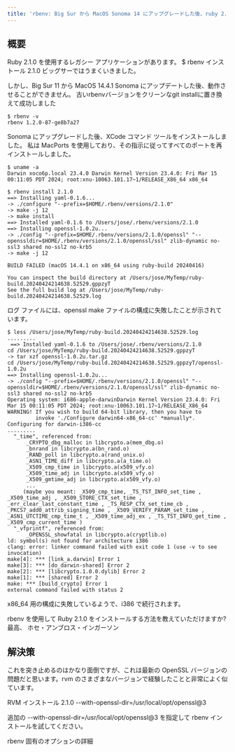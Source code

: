 ```yaml
---
title: 'rbenv: Big Sur から MacOS Sonoma 14 にアップグレードした後、ruby 2.1.0 をインストールできない'
---
```


## 概要
Ruby 2.1.0 を使用するレガシー アプリケーションがあります。
$ rbenv インストール 2.1.0
ビッグサーではうまくいきました。

しかし、Big Sur 11 から MacOS 14.4.1 Sonoma にアップデートした後、動作させることができません。
古いrbenvバージョンをクリーンなgit installに置き換えて成功しました

```
$ rbenv -v
rbenv 1.2.0-87-ge8b7a27

```
Sonoma にアップグレードした後、XCode コマンド ツールをインストールしました。
私は MacPorts を使用しており、その指示に従ってすべてのポートを再インストールしました。

```
$ uname -a
Darwin xoco6p.local 23.4.0 Darwin Kernel Version 23.4.0: Fri Mar 15 00:11:05 PDT 2024; root:xnu-10063.101.17~1/RELEASE_X86_64 x86_64

$ rbenv install 2.1.0
==> Installing yaml-0.1.6...
-> ./configure "--prefix=$HOME/.rbenv/versions/2.1.0"
-> make -j 12
-> make install
==> Installed yaml-0.1.6 to /Users/jose/.rbenv/versions/2.1.0
==> Installing openssl-1.0.2u...
-> ./config "--prefix=$HOME/.rbenv/versions/2.1.0/openssl" "--openssldir=$HOME/.rbenv/versions/2.1.0/openssl/ssl" zlib-dynamic no-ssl3 shared no-ssl2 no-krb5
-> make -j 12

BUILD FAILED (macOS 14.4.1 on x86_64 using ruby-build 20240416)

You can inspect the build directory at /Users/jose/MyTemp/ruby-build.20240424214638.52529.gppzyT
See the full build log at /Users/jose/MyTemp/ruby-build.20240424214638.52529.log

```
ログ ファイルには、openssl make ファイルの構成に失敗したことが示されています。

```
$ less /Users/jose/MyTemp/ruby-build.20240424214638.52529.log
.........
 ==> Installed yaml-0.1.6 to /Users/jose/.rbenv/versions/2.1.0
cd /Users/jose/MyTemp/ruby-build.20240424214638.52529.gppzyT
-> tar xzf openssl-1.0.2u.tar.gz
cd /Users/jose/MyTemp/ruby-build.20240424214638.52529.gppzyT/openssl-1.0.2u
==> Installing openssl-1.0.2u...
-> ./config "--prefix=$HOME/.rbenv/versions/2.1.0/openssl" "--openssldir=$HOME/.rbenv/versions/2.1.0/openssl/ssl" zlib-dynamic no-ssl3 shared no-ssl2 no-krb5
Operating system: i686-apple-darwinDarwin Kernel Version 23.4.0: Fri Mar 15 00:11:05 PDT 2024; root:xnu-10063.101.17~1/RELEASE_X86_64
WARNING! If you wish to build 64-bit library, then you have to
         invoke './Configure darwin64-x86_64-cc' *manually*.
Configuring for darwin-i386-cc
.........
  "_time", referenced from:
      _CRYPTO_dbg_malloc in libcrypto.a(mem_dbg.o)
      _bnrand in libcrypto.a(bn_rand.o)
      _RAND_poll in libcrypto.a(rand_unix.o)
      _ASN1_TIME_diff in libcrypto.a(a_time.o)
      _X509_cmp_time in libcrypto.a(x509_vfy.o)
      _X509_time_adj in libcrypto.a(x509_vfy.o)
      _X509_gmtime_adj in libcrypto.a(x509_vfy.o)
      ...
     (maybe you meant: _X509_cmp_time, _TS_TST_INFO_set_time , _X509_time_adj , _X509_STORE_CTX_set_time , _err_clear_last_constant_time , _TS_RESP_CTX_set_time_cb , _PKCS7_add0_attrib_signing_time , _X509_VERIFY_PARAM_set_time , _ASN1_UTCTIME_cmp_time_t , _X509_time_adj_ex , _TS_TST_INFO_get_time , _X509_cmp_current_time )
  "_vfprintf", referenced from:
      _OPENSSL_showfatal in libcrypto.a(cryptlib.o)
ld: symbol(s) not found for architecture i386
clang: error: linker command failed with exit code 1 (use -v to see invocation)
make[4]: *** [link_a.darwin] Error 1
make[3]: *** [do_darwin-shared] Error 2
make[2]: *** [libcrypto.1.0.0.dylib] Error 2
make[1]: *** [shared] Error 2
make: *** [build_crypto] Error 1
external command failed with status 2

```
x86_64 用の構成に失敗しているようで、i386 で続行されます。

rbenv を使用して Ruby 2.1.0 をインストールする方法を教えていただけますか?
最高、
ホセ・アンブロス・インガーソン

## 解決策
これを突き止めるのはかなり面倒ですが、これは最新の OpenSSL バージョンの問題だと思います。rvm のさまざまなバージョンで経験したことと非常によく似ています。

RVM インストール 2.1.0 --with-openssl-dir=/usr/local/opt/openssl@3

追加の --with-openssl-dir=/usr/local/opt/openssl@3 を指定して rbenv インストールを試してください。

rbenv 固有のオプションの詳細

